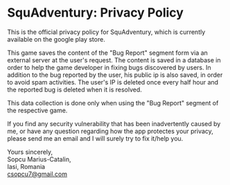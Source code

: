 # SquAdventury: Privacy Policy

This is the official privacy policy for SquAdventury, which is currently available on the google play store.

This game saves the content of the "Bug Report" segment form via an external server at the user's request. The content is saved in a database in order to help the game developer in fixing bugs discovered by users. In addition to the bug reported by the user, his public ip is also saved, in order to avoid spam activities. The user's IP is deleted once every half hour and the reported bug is deleted when it is resolved. 

This data collection is done only when using the "Bug Report" segment of the respective game.

If you find any security vulnerability that has been inadvertently caused by me, or have any question regarding how the app protectes your privacy, please send me an email and I will surely try to fix it/help you.

Yours sincerely,  
Sopcu Marius-Catalin,  
Iasi, Romania  
csopcu7@gmail.com  
